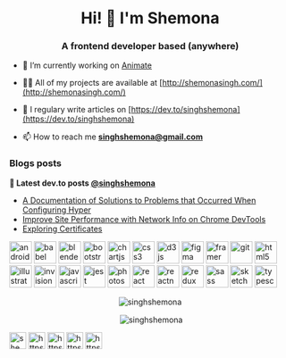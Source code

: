 <h1 align="center">Hi! 👋 I'm Shemona</h1>
<h3 align="center">A frontend developer based (anywhere)</h3>

- 🔭 I’m currently working on [Animate](https://github.com/singhshemona/animate)

- 👨‍💻 All of my projects are available at [http://shemonasingh.com/](http://shemonasingh.com/)

- 📝 I regulary write articles on [https://dev.to/singhshemona](https://dev.to/singhshemona)

- 📫 How to reach me **singhshemona@gmail.com**

### Blogs posts
**📕 Latest dev.to posts [@singhshemona](https://dev.to/singhshemona)**
<!-- BLOG-POST-LIST:START -->
- [A Documentation of Solutions to Problems that Occurred When Configuring Hyper](https://dev.to/singhshemona/a-documentation-of-solutions-to-problems-that-occurred-when-configuring-hyper-4lh)
- [Improve Site Performance with Network Info on Chrome DevTools](https://dev.to/singhshemona/improve-site-performance-with-network-info-on-chrome-devtools-2cnk)
- [Exploring Certificates](https://dev.to/singhshemona/certificates-395n)
<!-- BLOG-POST-LIST:END -->

<p align="left"><img src="https://devicons.github.io/devicon/devicon.git/icons/android/android-original-wordmark.svg" alt="android" width="40" height="40"/> <img src="https://www.vectorlogo.zone/logos/babeljs/babeljs-icon.svg" alt="babel" width="40" height="40"/> <img src="https://download.blender.org/branding/community/blender_community_badge_white.svg" alt="blender" width="40" height="40"/> <img src="https://devicons.github.io/devicon/devicon.git/icons/bootstrap/bootstrap-plain.svg" alt="bootstrap" width="40" height="40"/> <img src="https://www.chartjs.org/media/logo-title.svg" alt="chartjs" width="40" height="40"/> <img src="https://devicons.github.io/devicon/devicon.git/icons/css3/css3-original-wordmark.svg" alt="css3" width="40" height="40"/> <img src="https://devicons.github.io/devicon/devicon.git/icons/d3js/d3js-original.svg" alt="d3js" width="40" height="40"/> <img src="https://www.vectorlogo.zone/logos/figma/figma-icon.svg" alt="figma" width="40" height="40"/> <img src="https://www.vectorlogo.zone/logos/framer/framer-icon.svg" alt="framer" width="40" height="40"/> <img src="https://www.vectorlogo.zone/logos/git-scm/git-scm-icon.svg" alt="git" width="40" height="40"/> <img src="https://devicons.github.io/devicon/devicon.git/icons/html5/html5-original-wordmark.svg" alt="html5" width="40" height="40"/> <img src="https://www.vectorlogo.zone/logos/adobe_illustrator/adobe_illustrator-icon.svg" alt="illustrator" width="40" height="40"/> <img src="https://www.vectorlogo.zone/logos/invisionapp/invisionapp-icon.svg" alt="invision" width="40" height="40"/> <img src="https://devicons.github.io/devicon/devicon.git/icons/javascript/javascript-original.svg" alt="javascript" width="40" height="40"/> <img src="https://i.ibb.co/Yj6p14L/jest.png" alt="jest" width="40" height="40"/> <img src="https://devicons.github.io/devicon/devicon.git/icons/photoshop/photoshop-plain.svg" alt="photoshop" width="40" height="40"/> <img src="https://devicons.github.io/devicon/devicon.git/icons/react/react-original-wordmark.svg" alt="react" width="40" height="40"/> <img src="https://reactnative.dev/img/header_logo.svg" alt="reactnative" width="40" height="40"/> <img src="https://devicons.github.io/devicon/devicon.git/icons/redux/redux-original.svg" alt="redux" width="40" height="40"/> <img src="https://devicons.github.io/devicon/devicon.git/icons/sass/sass-original.svg" alt="sass" width="40" height="40"/> <img src="https://www.vectorlogo.zone/logos/sketchapp/sketchapp-icon.svg" alt="sketch" width="40" height="40"/> <img src="https://devicons.github.io/devicon/devicon.git/icons/typescript/typescript-original.svg" alt="typescript" width="40" height="40"/></p>

<p align="center"><img align="center" src="https://github-readme-stats.vercel.app/api/top-langs/?username=singhshemona&layout=compact&hide=html" alt="singhshemona" /></p>

<p align="center">&nbsp;<img align="center" src="https://github-readme-stats.vercel.app/api?username=singhshemona&show_icons=true" alt="singhshemona" /></p>

<p>
<a href="https://codepen.io/shemona singh" target="blank"><img align="center" src="https://cdn.jsdelivr.net/npm/simple-icons@3.0.1/icons/codepen.svg" alt="shemona singh" height="30" width="30" /></a>
<a href="https://dev.to/https://dev.to/singhshemona" target="blank"><img align="center" src="https://cdn.jsdelivr.net/npm/simple-icons@3.0.1/icons/dev-dot-to.svg" alt="https://dev.to/singhshemona" height="30" width="30" /></a>
<a href="https://linkedin.com/in/https://www.linkedin.com/in/shemonasingh/" target="blank"><img align="center" src="https://cdn.jsdelivr.net/npm/simple-icons@3.0.1/icons/linkedin.svg" alt="https://www.linkedin.com/in/shemonasingh/" height="30" width="30" /></a>
<a href="https://stackoverflow.com/users/https://stackoverflow.com/users/6343218/shemona-singh" target="blank"><img align="center" src="https://cdn.jsdelivr.net/npm/simple-icons@3.0.1/icons/stackoverflow.svg" alt="https://stackoverflow.com/users/6343218/shemona-singh" height="30" width="30" /></a>
<a href="https://www.behance.net/https://www.behance.net/singhshemona" target="blank"><img align="center" src="https://cdn.jsdelivr.net/npm/simple-icons@3.0.1/icons/behance.svg" alt="https://www.behance.net/singhshemona" height="30" width="30" /></a>
</p>

